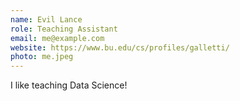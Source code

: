 ```yaml
---
name: Evil Lance
role: Teaching Assistant
email: me@example.com
website: https://www.bu.edu/cs/profiles/galletti/
photo: me.jpeg
---
```


I like teaching Data Science!
